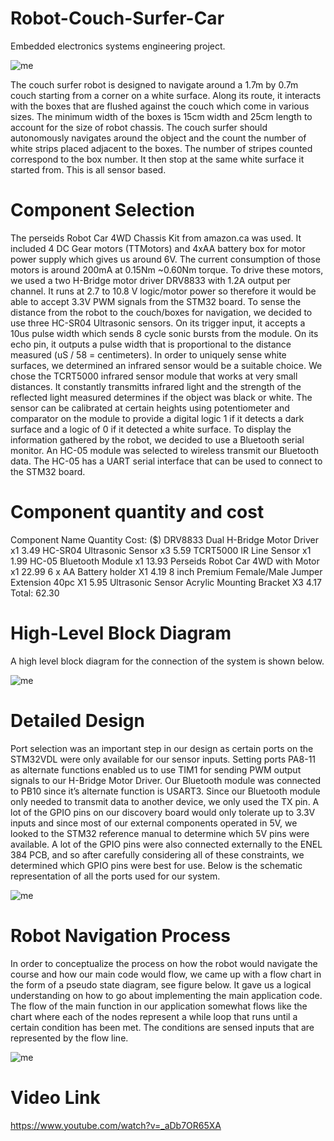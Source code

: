 # Robot-Couch-Surfer-Car
Embedded electronics systems engineering project.

![me](https://github.com/ammaralvi21/Robot-Couch-Surfer-Car/blob/master/Images/Robot%20Car.gif)

The couch surfer robot is designed to navigate around a 1.7m by 0.7m couch starting from a corner on a white surface. Along its route, it interacts with the boxes that are flushed against the couch which come in various sizes. The minimum width of the boxes is 15cm width and 25cm length to account for the size of robot chassis. The couch surfer should autonomously navigates around the object and the count the number of white strips placed adjacent to the boxes. The number of stripes counted correspond to the box number. It then stop at the same white surface it started from. This is all sensor based.

# Component Selection
The perseids Robot Car 4WD Chassis Kit from amazon.ca was used. It included 4 DC Gear motors (TTMotors) and 4xAA battery box for motor power supply which gives us around 6V. The current consumption of those motors is around 200mA at 0.15Nm ~0.60Nm torque. 
To drive these motors, we used a two H-Bridge motor driver DRV8833 with 1.2A output per channel. It runs at 2.7 to 10.8 V logic/motor power so therefore it would be able to accept 3.3V PWM signals from the STM32 board. 
To sense the distance from the robot to the couch/boxes for navigation, we decided to use three HC-SR04 Ultrasonic sensors. On its trigger input, it accepts a 10us pulse width which sends 8 cycle sonic bursts from the module. On its echo pin, it outputs a pulse width that is proportional to the distance measured (uS / 58 = centimeters). 
In order to uniquely sense white surfaces, we determined an infrared sensor would be a suitable choice. We chose the TCRT5000 infrared sensor module that works at very small distances. It constantly transmitts infrared light and the strength of the reflected light measured determines if the object was black or white. The sensor can be calibrated at certain heights using potentiometer and comparator on the module to provide a digital logic 1 if it detects a dark surface and a logic of 0 if it detected a white surface.
To display the information gathered by the robot, we decided to use a Bluetooth serial monitor. An HC-05 module was selected to wireless transmit our Bluetooth data. The HC-05 has a UART serial interface that can be used to connect to the STM32 board.

# Component quantity and cost
Component Name Quantity Cost: ($)
DRV8833 Dual H-Bridge Motor Driver x1 3.49
HC-SR04 Ultrasonic Sensor x3 5.59
TCRT5000 IR Line Sensor x1 1.99
HC-05 Bluetooth Module x1 13.93
Perseids Robot Car 4WD with Motor x1 22.99
6 x AA Battery holder X1 4.19
8 inch Premium Female/Male Jumper Extension 40pc X1 5.95
Ultrasonic Sensor Acrylic Mounting Bracket X3 4.17
Total: 62.30

# High-Level Block Diagram
A high level block diagram for the connection of the system is shown below.

![me](https://github.com/ammaralvi21/Robot-Couch-Surfer-Car/blob/master/Images/System%20Block%20Diagram.png)

# Detailed Design
Port selection was an important step in our design as certain ports on the STM32VDL were only available for our sensor inputs. Setting ports PA8-11 as alternate functions enabled us to use TIM1 for sending PWM output signals to our H-Bridge Motor Driver. Our Bluetooth module was connected to PB10 since it’s alternate function is USART3. Since our Bluetooth module only needed to transmit data to another device, we only used the TX pin.
A lot of the GPIO pins on our discovery board would only tolerate up to 3.3V inputs and since most of our external components operated in 5V, we looked to the STM32 reference manual to determine which 5V pins were available. A lot of the GPIO pins were also connected externally to the ENEL 384 PCB, and so after carefully considering all of these constraints, we determined which GPIO pins were best for use.
Below is the schematic representation of all the ports used for our system.

![me](https://github.com/ammaralvi21/Robot-Couch-Surfer-Car/blob/master/Images/Schematic%20Diagram.png)

# Robot Navigation Process
In order to conceptualize the process on how the robot would navigate the course and how our main code would flow, we came up with a flow chart in the form of a pseudo state diagram, see figure below. It gave us a logical understanding on how to go about implementing the main application code. The flow of the main function in our application somewhat flows like the chart where each of the nodes represent a while loop that runs until a certain condition has been met. The conditions are sensed inputs that are represented by the flow line.

![me](https://github.com/ammaralvi21/Robot-Couch-Surfer-Car/blob/master/Images/Robot%20Navigation%20Flow%20Chart.png)

# Video Link
https://www.youtube.com/watch?v=_aDb7OR65XA 



